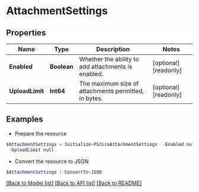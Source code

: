 # AttachmentSettings
## Properties

Name | Type | Description | Notes
------------ | ------------- | ------------- | -------------
**Enabled** | **Boolean** | Whether the ability to add attachments is enabled. | [optional] [readonly] 
**UploadLimit** | **Int64** | The maximum size of attachments permitted, in bytes. | [optional] [readonly] 

## Examples

- Prepare the resource
```powershell
$AttachmentSettings = Initialize-PSJiraAttachmentSettings  -Enabled null `
 -UploadLimit null
```

- Convert the resource to JSON
```powershell
$AttachmentSettings | ConvertTo-JSON
```

[[Back to Model list]](../README.md#documentation-for-models) [[Back to API list]](../README.md#documentation-for-api-endpoints) [[Back to README]](../README.md)

